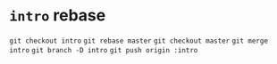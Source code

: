 # `intro` rebase

  `git checkout intro`
  `git rebase master`
  `git checkout master`
  `git merge intro`
  `git branch -D intro`
  `git push origin :intro`
